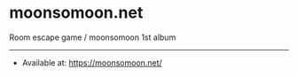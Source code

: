# moonsomoon.net
Room escape game / moonsomoon 1st album 
* * *
* Available at: <https://moonsomoon.net/>